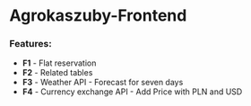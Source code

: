 # Agrokaszuby-Frontend

### **Features**:
* **F1** - Flat reservation
* **F2** - Related tables
* **F3** - Weather API - Forecast for seven days
* **F4** - Currency exchange API - Add Price with PLN and USD